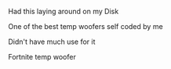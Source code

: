 Had this laying around on my Disk

One of the best temp woofers self coded by me 

Didn't have much use for it

Fortnite temp woofer
